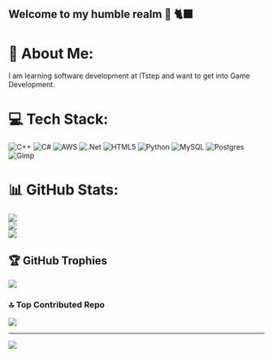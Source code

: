 ## Welcome to my humble realm 👋 🐈‍⬛

# 💫 About Me:
I am learning software development at ITstep and want to get into Game Development.


# 💻 Tech Stack:
![C++](https://img.shields.io/badge/c++-%2300599C.svg?style=for-the-badge&logo=c%2B%2B&logoColor=white) ![C#](https://img.shields.io/badge/c%23-%23239120.svg?style=for-the-badge&logo=csharp&logoColor=white) ![AWS](https://img.shields.io/badge/AWS-%23FF9900.svg?style=for-the-badge&logo=amazon-aws&logoColor=white) ![.Net](https://img.shields.io/badge/.NET-5C2D91?style=for-the-badge&logo=.net&logoColor=white) ![HTML5](https://img.shields.io/badge/html5-%23E34F26.svg?style=for-the-badge&logo=html5&logoColor=white) ![Python](https://img.shields.io/badge/python-3670A0?style=for-the-badge&logo=python&logoColor=ffdd54) ![MySQL](https://img.shields.io/badge/mysql-4479A1.svg?style=for-the-badge&logo=mysql&logoColor=white) ![Postgres](https://img.shields.io/badge/postgres-%23316192.svg?style=for-the-badge&logo=postgresql&logoColor=white) ![Gimp](https://img.shields.io/badge/Gimp-657D8B?style=for-the-badge&logo=gimp&logoColor=FFFFFF)
# 📊 GitHub Stats:
![](https://github-readme-stats.vercel.app/api?username=Khajiitspy&theme=nord&hide_border=false&include_all_commits=true&count_private=false)<br/>
![](https://github-readme-streak-stats.herokuapp.com/?user=Khajiitspy&theme=nord&hide_border=false)<br/>
![](https://github-readme-stats.vercel.app/api/top-langs/?username=Khajiitspy&theme=nord&hide_border=false&include_all_commits=true&count_private=false&layout=compact)

## 🏆 GitHub Trophies
![](https://github-profile-trophy.vercel.app/?username=Khajiitspy&theme=gotham&no-frame=false&no-bg=true&margin-w=4)

### 🔝 Top Contributed Repo
![](https://github-contributor-stats.vercel.app/api?username=Khajiitspy&limit=5&theme=nord&combine_all_yearly_contributions=true)

---
[![](https://visitcount.itsvg.in/api?id=Khajiitspy&icon=9&color=11)](https://visitcount.itsvg.in)

<!-- Proudly created with GPRM ( https://gprm.itsvg.in ) -->
